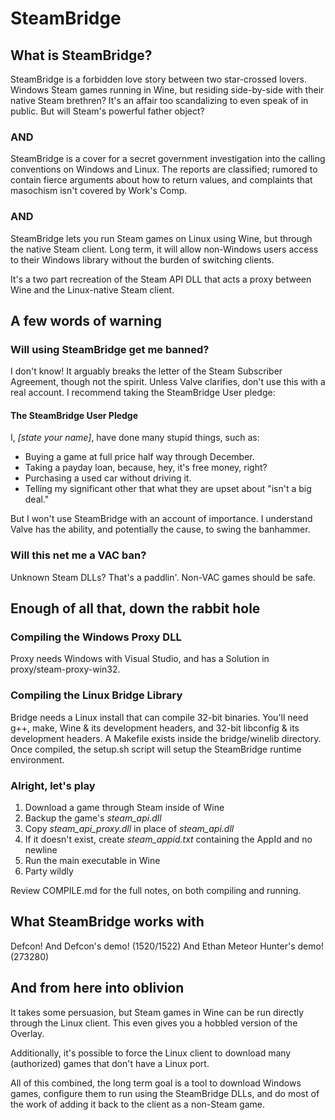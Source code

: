 # SteamBridge

## What is SteamBridge?

SteamBridge is a forbidden love story between two star-crossed lovers.
Windows Steam games running in Wine, but residing side-by-side with
their native Steam brethren?  It's an affair too scandalizing to even
speak of in public.  But will Steam's powerful father object?

### AND

SteamBridge is a cover for a secret government investigation into the
calling conventions on Windows and Linux.  The reports are classified;
rumored to contain fierce arguments about how to return values, and
complaints that masochism isn't covered by Work's Comp.

### AND

SteamBridge lets you run Steam games on Linux using Wine, but through
the native Steam client.  Long term, it will allow non-Windows users
access to their Windows library without the burden of switching clients.

It's a two part recreation of the Steam API DLL that acts a proxy between
Wine and the Linux-native Steam client.

## A few words of warning

### Will using SteamBridge get me banned?

I don't know!  It arguably breaks the letter of the Steam Subscriber
Agreement, though not the spirit.  Unless Valve clarifies, don't use
this with a real account.  I recommend taking the SteamBridge User pledge:

#### The SteamBridge User Pledge

I, *[state your name]*, have done many stupid things, such as:

* Buying a game at full price half way through December.
* Taking a payday loan, because, hey, it's free money, right?
* Purchasing a used car without driving it.
* Telling my significant other that what they are upset about "isn't a
  big deal."

But I won't use SteamBridge with an account of importance.  I understand
Valve has the ability, and potentially the cause, to swing the banhammer.

### Will this net me a VAC ban?

Unknown Steam DLLs?  That's a paddlin'.  Non-VAC games should be safe.

## Enough of all that, down the rabbit hole

### Compiling the Windows Proxy DLL

Proxy needs Windows with Visual Studio, and has a Solution in
proxy/steam-proxy-win32.

### Compiling the Linux Bridge Library

Bridge needs a Linux install that can compile 32-bit binaries.  You'll
need g++, make, Wine & its development headers, and 32-bit libconfig &
its development headers.  A Makefile exists inside the bridge/winelib
directory.  Once compiled, the setup.sh script will setup the SteamBridge
runtime environment.

### Alright, let's play

1. Download a game through Steam inside of Wine
2. Backup the game's *steam\_api.dll*
3. Copy *steam\_api\_proxy.dll* in place of *steam\_api.dll*
4. If it doesn't exist, create *steam_appid.txt* containing the AppId
and no newline
5. Run the main executable in Wine
6. Party wildly

Review COMPILE.md for the full notes, on both compiling and running.

## What SteamBridge works with

Defcon!  And Defcon's demo! (1520/1522)   And Ethan Meteor Hunter's
demo! (273280)

## And from here into oblivion

It takes some persuasion, but Steam games in Wine can be run directly
through the Linux client.  This even gives you a hobbled version of
the Overlay.

Additionally, it's possible to force the Linux client to download many
(authorized) games that don't have a Linux port.

All of this combined, the long term goal is a tool to download Windows
games, configure them to run using the SteamBridge DLLs, and do most of
the work of adding it back to the client as a non-Steam game.

